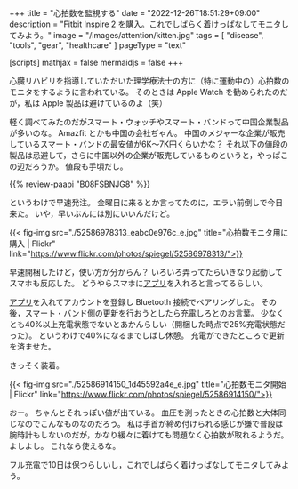 +++
title = "心拍数を監視する"
date =  "2022-12-26T18:51:29+09:00"
description = "Fitbit Inspire 2 を購入。これでしばらく着けっぱなしてモニタしてみよう。"
image = "/images/attention/kitten.jpg"
tags = [ "disease", "tools", "gear", "healthcare" ]
pageType = "text"

[scripts]
  mathjax = false
  mermaidjs = false
+++

心臓リハビリを指導していただいた理学療法士の方に（特に運動中の）心拍数のモニタをするように言われている。
そのときは Apple Watch を勧められたのだが，私は Apple 製品は避けているのよ（笑）

軽く調べてみたのだがスマート・ウォッチやスマート・バンドって中国企業製品が多いのな。
Amazfit とかも中国の会社ぢゃん。
中国のメジャーな企業が販売しているスマート・バンドの最安値が6K〜7K円くらいかな？ それ以下の値段の製品は忌避して，さらに中国以外の企業が販売しているものというと，やっぱこの辺だろうか。
値段も手頃だし。

{{% review-paapi "B08FSBNJG8" %}} <!-- Fitbit Inspire2 -->

というわけで早速発注。
金曜日に来るとか言ってたのに，エラい前倒しで今日来た。
いや，早いぶんには別にいいんだけど。

{{< fig-img src="./52586978313_eabc0e976c_e.jpg" title="心拍数モニタ用に購入 | Flickr" link="https://www.flickr.com/photos/spiegel/52586978313/">}}

早速開梱したけど，使い方が分からん？ いろいろ弄ってたらいきなり起動してスマホも反応した。
どうやらスマホに[アプリ][Fitbit]を入れろと言ってるらしい。

[アプリ][Fitbit]を入れてアカウントを登録し Bluetooth 接続でペアリングした。
その後，スマート・バンド側の更新を行おうとしたら充電しろとのお言葉。
少なくとも40%以上充電状態でないとあかんらしい（開梱した時点で25%充電状態だった）。
というわけで40%になるまでしばし休憩。
充電ができたところで更新を済ませた。

さっそく装着。

{{< fig-img src="./52586914150_1d45592a4e_e.jpg" title="心拍数モニタ開始 | Flickr" link="https://www.flickr.com/photos/spiegel/52586914150/">}}

おー。
ちゃんとそれっぽい値が出ている。
血圧を測ったときの心拍数と大体同じなのでこんなものなのだろう。
私は手首が締め付けられる感じが嫌で普段は腕時計もしないのだが，かなり緩々に着けても問題なく心拍数が取れるようだ。
よしよし。
これなら使えるな。

フル充電で10日は保つらしいし，これでしばらく着けっぱなしてモニタしてみよう。

[Fitbit]: https://play.google.com/store/apps/details?id=com.fitbit.FitbitMobile "Fitbit - Apps on Google Play"

